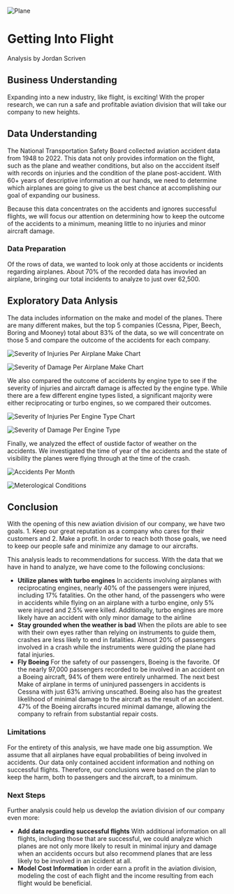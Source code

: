 
![Plane](https://honeywell.scene7.com/is/image/honeywell/AeroBT-s_414384259_Business-Jet_2880x1440)
# Getting Into Flight
Analysis by Jordan Scriven  

## Business Understanding
Expanding into a new industry, like flight, is exciting!  With the proper research, we can run a safe and profitable aviation division that will take our company to new heights.

## Data Understanding
The National Transportation Safety Board collected aviation accident data from 1948 to 2022.  This data not only provides information on the flight, such as the plane and weather conditions, but also on the acccident itself with records on injuries and the condition of the plane post-accident. With 60+ years of descriptive information at our hands, we need to determine which airplanes are going to give us the best chance at accomplishing our goal of expanding our business.

Because this data concentrates on the accidents and ignores successful flights, we will focus our attention on determining how to keep the outcome of the accidents to a minimum, meaning little to no injuries and minor aircraft damage.

### Data Preparation
Of the rows of data, we wanted to look only at those accidents or incidents regarding airplanes.  About 70% of the recorded data has invovled an airplane, bringing our total incidents to analyze to just over 62,500.

## Exploratory Data Anlysis
The data includes information on the make and model of the planes.  There are many different makes, but the top 5 companies (Cessna, Piper, Beech, Boring and Mooney) total about 83% of the data, so we will concentrate on those 5 and compare the outcome of the accidents for each company.

![Severity of Injuries Per Airplane Make Chart](https://github.com/user-attachments/assets/f9c6d8c8-3266-4080-a3a8-2aa0ce9f7017)

![Severity of Damage Per Airplane Make Chart](https://github.com/user-attachments/assets/49d3a7bb-7153-4654-ae8b-bc4fdcc26298)

We also compared the outcome of accidents by engine type to see if the severity of injuries and aircraft damage is affected by the engine type.  While there are a few different engine types listed, a significant majority were either reciprocating or turbo engines, so we compared their outcomes.

![Severity of Injuries Per Engine Type Chart](https://github.com/user-attachments/assets/4ca70990-2b51-4ed6-8eac-c71d33228905)

![Severity of Damage Per Engine Type](https://github.com/user-attachments/assets/a4528243-871c-4e1a-8ade-277c2f5fdeab)

Finally, we analyzed the effect of oustide factor of weather on the accidents.  We investigated the time of year of the accidents and the state of visibility the planes were flying through at the time of the crash. 

![Accidents Per Month](https://github.com/user-attachments/assets/93c69a55-7586-4b5f-9235-fa8927733bf4)

![Meterological Conditions](https://github.com/user-attachments/assets/59cf5d30-6566-47d1-a8e5-43ba27f8a5c5)

## Conclusion

With the opening of this new aviation division of our company, we have two goals. 1. Keep our great reputation as a company who cares for their customers and 2. Make a profit.  In order to reach both those goals, we need to keep our people safe and minimize any damage to our aircrafts.

This analysis leads to recommendations for success.  With the data that we have in hand to analyze, we have come to the following conclusions:

*   **Utilize planes with turbo engines** In accidents involving airplanes with reciprocating engines, nearly 40% of the passengers were injured, including 17% fatalities.  On the other hand, of the passengers who were in accidents while flying on an airplane with a turbo engine, only 5% were injured and 2.5% were killed.  Additionally, turbo engines are more likely have an accident with only minor damage to the airline
*   **Stay grounded when the weather is bad** When the pilots are able to see with their own eyes rather than relying on instruments to guide them, crashes are less likely to end in fatalities.  Almost 20% of passengers involved in a crash while the instruments were guiding the plane had fatal injuries.
*   **Fly Boeing**  For the safety of our passengers, Boeing is the favorite.  Of the nearly 97,000 passengers recorded to be involved in an accident on a Boeing aircraft, 94% of them were entirely unharmed.  The next best Make of airplane in terms of uninjured passengers in accidents is Cessna with just 63% arriving unscathed.  Boeing also has the greatest likelihood of minimal damage to the aircraft as the result of an accident.  47% of the Boeing aircrafts incured minimal damange, allowing the company to refrain from substantial repair costs.
  
### Limitations
For the entirety of this analysis, we have made one big assumption.  We assume that all airplanes have equal probabilities of being involved in accidents.  Our data only contained accident information and nothing on successful flights.  Therefore, our conclusions were based on the plan to keep the harm, both to passengers and the aircraft, to a minimum.

### Next Steps
Further analysis could help us develop the aviation division of our company even more:

*   **Add data regarding successful flights** With additional information on all flights, including those that are successful, we could analyze which planes are not only more likely to result in minimal injury and damage when an accidents occurs but also recommend planes that are less likely to be involved in an iccident at all.
*   **Model Cost Information** In order earn a profit in the aviation division, modeling the cost of each flight and the income resulting from each flight would be beneficial.

